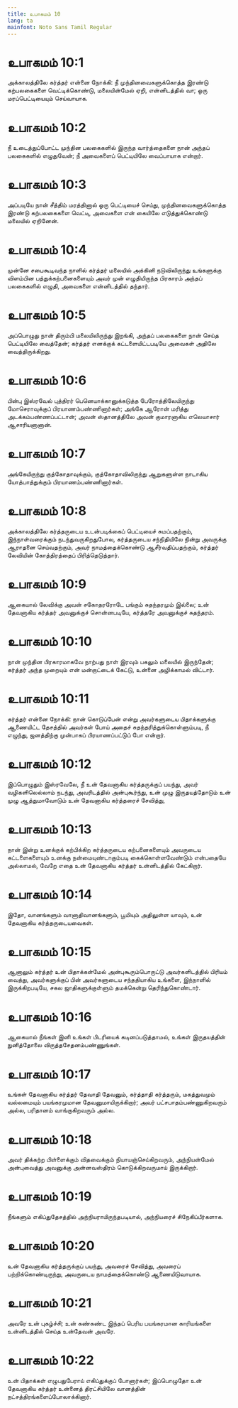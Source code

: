 ```yaml
---
title: உபாகமம் 10
lang: ta
mainfont: Noto Sans Tamil Regular
---
```


# உபாகமம் 10:1

அக்காலத்திலே கர்த்தர் என்னை நோக்கி: நீ முந்தினவைகளுக்கொத்த இரண்டு கற்பலகைகளை வெட்டிக்கொண்டு, மலையின்மேல் ஏறி, என்னிடத்தில் வா; ஒரு மரப்பெட்டியையும் செய்வாயாக.

# உபாகமம் 10:2

நீ உடைத்துப்போட்ட முந்தின பலகைகளில் இருந்த வார்த்தைகளை நான் அந்தப் பலகைகளில் எழுதுவேன்; நீ அவைகளைப் பெட்டியிலே வைப்பாயாக என்றார்.

# உபாகமம் 10:3

அப்படியே நான் சீத்திம் மரத்தினால் ஒரு பெட்டியைச் செய்து, முந்தினவைகளுக்கொத்த இரண்டு கற்பலகைகளை வெட்டி, அவைகளை என் கையிலே எடுத்துக்கொண்டு மலையில் ஏறினேன்.

# உபாகமம் 10:4

முன்னே சபைகூடிவந்த நாளில் கர்த்தர் மலையில் அக்கினி நடுவிலிருந்து உங்களுக்கு விளம்பின பத்துக்கற்பனைகளையும் அவர் முன் எழுதியிருந்த பிரகாரம் அந்தப் பலகைகளில் எழுதி, அவைகளை என்னிடத்தில் தந்தார்.

# உபாகமம் 10:5

அப்பொழுது நான் திரும்பி மலையிலிருந்து இறங்கி, அந்தப் பலகைகளை நான் செய்த பெட்டியிலே வைத்தேன்; கர்த்தர் எனக்குக் கட்டளையிட்டபடியே அவைகள் அதிலே வைத்திருக்கிறது.

# உபாகமம் 10:6

பின்பு இஸ்ரவேல் புத்திரர் பெனெயாக்கானுக்கடுத்த பேரோத்திலேயிருந்து மோசெராவுக்குப் பிரயாணம்பண்ணினார்கள்; அங்கே ஆரோன் மரித்து அடக்கம்பண்ணப்பட்டான்; அவன் ஸ்தானத்திலே அவன் குமாரனாகிய எலெயாசார் ஆசாரியனானான்.

# உபாகமம் 10:7

அங்கேயிருந்து குத்கோதாவுக்கும், குத்கோதாவிலிருந்து ஆறுகளுள்ள நாடாகிய யோத்பாத்துக்கும் பிரயாணம்பண்ணினார்கள்.

# உபாகமம் 10:8

அக்காலத்திலே கர்த்தருடைய உடன்படிக்கைப் பெட்டியைச் சுமப்பதற்கும், இந்நாள்வரைக்கும் நடந்துவருகிறதுபோல, கர்த்தருடைய சந்நிதியிலே நின்று அவருக்கு ஆராதனை செய்வதற்கும், அவர் நாமத்தைக்கொண்டு ஆசீர்வதிப்பதற்கும், கர்த்தர் லேவியின் கோத்திரத்தைப் பிரித்தெடுத்தார்.

# உபாகமம் 10:9

ஆகையால் லேவிக்கு அவன் சகோதரரோடே பங்கும் சுதந்தரமும் இல்லை; உன் தேவனாகிய கர்த்தர் அவனுக்குச் சொன்னபடியே, கர்த்தரே அவனுக்குச் சுதந்தரம்.

# உபாகமம் 10:10

நான் முந்தின பிரகாரமாகவே நாற்பது நாள் இரவும் பகலும் மலையில் இருந்தேன்; கர்த்தர் அந்த முறையும் என் மன்றாட்டைக் கேட்டு, உன்னை அழிக்காமல் விட்டார்.

# உபாகமம் 10:11

கர்த்தர் என்னை நோக்கி: நான் கொடுப்பேன் என்று அவர்களுடைய பிதாக்களுக்கு ஆணையிட்ட தேசத்தில் அவர்கள் போய் அதைச் சுதந்தரித்துக்கொள்ளும்படி, நீ எழுந்து, ஜனத்திற்கு முன்பாகப் பிரயாணப்பட்டுப் போ என்றார்.

# உபாகமம் 10:12

இப்பொழுதும் இஸ்ரவேலே, நீ உன் தேவனாகிய கர்த்தருக்குப் பயந்து, அவர் வழிகளிலெல்லாம் நடந்து, அவரிடத்தில் அன்புகூர்ந்து, உன் முழு இருதயத்தோடும் உன் முழு ஆத்துமாவோடும் உன் தேவனாகிய கர்த்தரைச் சேவித்து,

# உபாகமம் 10:13

நான் இன்று உனக்குக் கற்பிக்கிற கர்த்தருடைய கற்பனைகளையும் அவருடைய கட்டளைகளையும் உனக்கு நன்மையுண்டாகும்படி கைக்கொள்ளவேண்டும் என்பதையே அல்லாமல், வேறே எதை உன் தேவனாகிய கர்த்தர் உன்னிடத்தில் கேட்கிறார்.

# உபாகமம் 10:14

இதோ, வானங்களும் வானாதிவானங்களும், பூமியும் அதிலுள்ள யாவும், உன் தேவனாகிய கர்த்தருடையவைகள்.

# உபாகமம் 10:15

ஆனாலும் கர்த்தர் உன் பிதாக்கள்மேல் அன்புகூரும்பொருட்டு அவர்களிடத்தில் பிரியம் வைத்து, அவர்களுக்குப் பின் அவர்களுடைய சந்ததியாகிய உங்களை, இந்நாளில் இருக்கிறபடியே, சகல ஜாதிகளுக்குள்ளும் தமக்கென்று தெரிந்துகொண்டார்.

# உபாகமம் 10:16

ஆகையால் நீங்கள் இனி உங்கள் பிடரியைக் கடினப்படுத்தாமல், உங்கள் இருதயத்தின் நுனித்தோலை விருத்தசேதனம்பண்ணுங்கள்.

# உபாகமம் 10:17

உங்கள் தேவனாகிய கர்த்தர் தேவாதி தேவனும், கர்த்தாதி கர்த்தரும், மகத்துவமும் வல்லமையும் பயங்கரமுமான தேவனுமாயிருக்கிறார்; அவர் பட்சபாதம்பண்ணுகிறவரும் அல்ல, பரிதானம் வாங்குகிறவரும் அல்ல.

# உபாகமம் 10:18

அவர் திக்கற்ற பிள்ளைக்கும் விதவைக்கும் நியாயஞ்செய்கிறவரும், அந்நியன்மேல் அன்புவைத்து அவனுக்கு அன்னவஸ்திரம் கொடுக்கிறவருமாய் இருக்கிறார்.

# உபாகமம் 10:19

நீங்களும் எகிப்துதேசத்தில் அந்நியராயிருந்தபடியால், அந்நியரைச் சிநேகிப்பீர்களாக.

# உபாகமம் 10:20

உன் தேவனாகிய கர்த்தருக்குப் பயந்து, அவரைச் சேவித்து, அவரைப் பற்றிக்கொண்டிருந்து, அவருடைய நாமத்தைக்கொண்டு ஆணையிடுவாயாக.

# உபாகமம் 10:21

அவரே உன் புகழ்ச்சி; உன் கண்கண்ட இந்தப் பெரிய பயங்கரமான காரியங்களை உன்னிடத்தில் செய்த உன்தேவன் அவரே.

# உபாகமம் 10:22

உன் பிதாக்கள் எழுபதுபேராய் எகிப்துக்குப் போனார்கள்; இப்பொழுதோ உன் தேவனாகிய கர்த்தர் உன்னைத் திரட்சியிலே வானத்தின் நட்சத்திரங்களைப்போலாக்கினார்.


